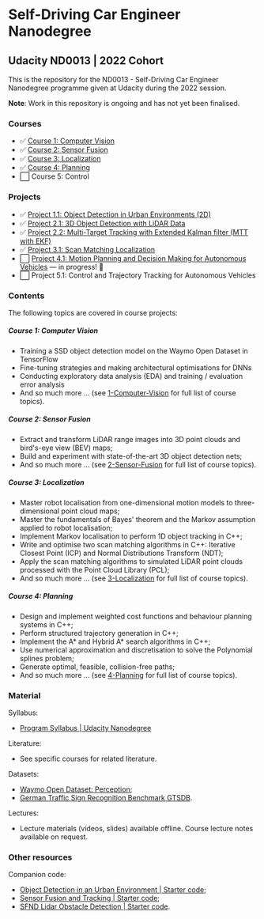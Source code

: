 # Self-Driving Car Engineer Nanodegree
## Udacity ND0013 | 2022 Cohort
This is the repository for the ND0013 - Self-Driving Car Engineer Nanodegree programme given at Udacity during the 2022 session.

**Note**: Work in this repository is ongoing and has not yet been finalised.


### Courses
* ✅ [Course 1: Computer Vision](https://github.com/jonathanloganmoran/ND0013-Self-Driving-Car-Engineer/tree/main/1-Computer-Vision)
* ✅ [Course 2: Sensor Fusion](https://github.com/jonathanloganmoran/ND0013-Self-Driving-Car-Engineer/tree/main/2-Sensor-Fusion)
* ✅ [Course 3: Localization](https://github.com/jonathanloganmoran/ND0013-Self-Driving-Car-Engineer/tree/main/3-Localization)
* ✅ [Course 4: Planning](https://github.com/jonathanloganmoran/ND0013-Self-Driving-Car-Engineer/tree/main/4-Planning)
* ⬜️ Course 5: Control



### Projects
* ✅ [Project 1.1: Object Detection in Urban Environments (2D)](https://github.com/jonathanloganmoran/ND0013-Self-Driving-Car-Engineer/tree/main/1-Computer-Vision/1-1-Object-Detection-in-Urban-Environments)
* ✅ [Project 2.1: 3D Object Detection with LiDAR Data](https://github.com/jonathanloganmoran/ND0013-Self-Driving-Car-Engineer/tree/main/2-Sensor-Fusion/2-1-3D-Object-Detection-with-LiDAR-Data)
* ✅ [Project 2.2: Multi-Target Tracking with Extended Kalman filter (MTT with EKF)](https://github.com/jonathanloganmoran/ND0013-Self-Driving-Car-Engineer/tree/main/2-Sensor-Fusion/2-2-Multi-Target-Tracking-with-EKF)
* ✅ [Project 3.1: Scan Matching Localization](https://github.com/jonathanloganmoran/ND0013-Self-Driving-Car-Engineer/tree/main/3-Localization/3-1-Scan-Matching-Localization)
* ⬜️ [Project 4.1: Motion Planning and Decision Making for Autonomous Vehicles](https://github.com/jonathanloganmoran/ND0013-Self-Driving-Car-Engineer/tree/main/4-Planning/4-1-Motion-Planning-Decision-Making) — in progress! 🎉
* ⬜️ Project 5.1: Control and Trajectory Tracking for Autonomous Vehicles


### Contents
The following topics are covered in course projects:

##### Course 1: Computer Vision
* Training a SSD object detection model on the Waymo Open Dataset in TensorFlow
* Fine-tuning strategies and making architectural optimisations for DNNs
* Conducting exploratory data analysis (EDA) and training / evaluation error analysis
* And so much more ... (see [1-Computer-Vision](https://github.com/jonathanloganmoran/ND0013-Self-Driving-Car-Engineer/tree/main/1-Computer-Vision) for full list of course topics).

##### Course 2: Sensor Fusion
* Extract and transform LiDAR range images into 3D point clouds and bird's-eye view (BEV) maps;
* Build and experiment with state-of-the-art 3D object detection nets;
* And so much more ... (see [2-Sensor-Fusion](https://github.com/jonathanloganmoran/ND0013-Self-Driving-Car-Engineer/tree/main/2-Sensor-Fusion) for full list of course topics).

##### Course 3: Localization
* Master robot localisation from one-dimensional motion models to three-dimensional point cloud maps;
* Master the fundamentals of Bayes' theorem and the Markov assumption applied to robot localisation;
* Implement Markov localisation to perform 1D object tracking in C++;
* Write and optimise two scan matching algorithms in C++: Iterative Closest Point (ICP) and Normal Distributions Transform (NDT);
* Apply the scan matching algorithms to simulated LiDAR point clouds processed with the Point Cloud Library (PCL);
* And so much more ... (see [3-Localization](https://github.com/jonathanloganmoran/ND0013-Self-Driving-Car-Engineer/tree/main/3-Localization) for full list of course topics).

##### Course 4: Planning
* Design and implement weighted cost functions and behaviour planning systems in C++;
* Perform structured trajectory generation in C++;
* Implement the A* and Hybrid A* search algorithms in C++;
* Use numerical approximation and discretisation to solve the Polynomial splines problem;
* Generate optimal, feasible, collision-free paths;
* And so much more ... (see [4-Planning](https://github.com/jonathanloganmoran/ND0013-Self-Driving-Car-Engineer/tree/main/3-Planning) for full list of course topics).



### Material
Syllabus:
* [Program Syllabus | Udacity Nanodegree](https://d20vrrgs8k4bvw.cloudfront.net/documents/en-US/Self-Driving+Car+Engineer+Nanodegree+Syllabus+nd0013+.pdf)

Literature:
* See specific courses for related literature.

Datasets:
* [Waymo Open Dataset: Perception](https://waymo.com/open/);
* [German Traffic Sign Recognition Benchmark GTSDB](https://doi.org/10.17894/ucph.358970eb-0474-4d8f-90b5-3f124d9f9bc6).

Lectures:
* Lecture materials (videos, slides) available offline. Course lecture notes available on request.


### Other resources
Companion code:
* [Object Detection in an Urban Environment | Starter code](https://github.com/udacity/nd013-c1-vision-starter);
* [Sensor Fusion and Tracking | Starter code](https://github.com/udacity/nd013-c2-fusion-starter);
* [SFND Lidar Obstacle Detection | Starter code](https://github.com/udacity/SFND_Lidar_Obstacle_Detection).
